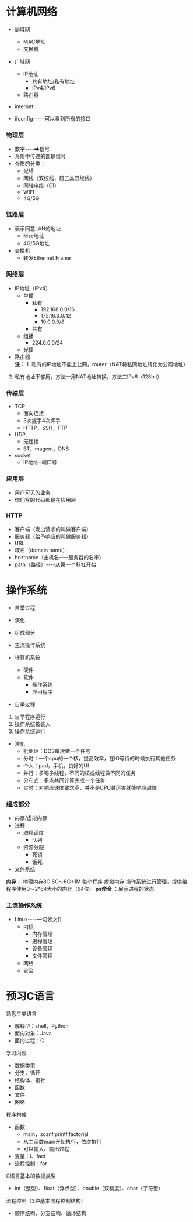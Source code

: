 # 计算机网络 
- 局域网
   - MAC地址
   - 交换机
- 广域网
   - IP地址
      - 共有地址/私有地址
      - IPv4/IPv6
   - 路由器
- internet  


- ifconfig-----可以看到所有的接口  

### 物理层
- 数字----➡信号
- 介质中传递的都是信号
- 介质的分类：
   - 光纤
   - 网线（双绞线，超五类双绞线）
   - 同轴电缆（E1）
   - WIFI
   - 4G/5G  

### 链路层
- 表示同意LAN的地址
   - Mac地址
   - 4G/5G地址
- 交换机
   - 转发Ethernet Frame  

### 网络层
- IP地址（IPv4）
   - 单播
      - 私有
         - 192.168.0.0/16
         - 172.16.0.0/12
         - 10.0.0.0/8
      - 共有
   - 组播
      - 224.0.0.0/24
   - 光播
- 路由器  
**注：** 1. 私有的IP地址不能上公网，router（NAT将私网地址转化为公网地址） 
2. 私有地址不够用，方法一用NAT地址转换，方法二IPv6（128bit）

### 传输层 
- TCP
   - 面向连接
   - 3次握手4次挥手
   - HTTP，SSH，FTP
- UDP
   - 无连接
   - BT，magent，DNS
- socket
   - IP地址+端口号  

### 应用层
- 用户可见的业务
- 你们写的代码都是在应用层  

### HTTP
- 客户端（发出请求的叫做客户端）
- 服务器（给予响应的叫做服务器）
- URL
- 域名（domain name）
- hostname（主机名----服务器的名字）
- path（路径）----从第一个斜杠开始  

# 操作系统
- 自举过程
- 演化
- 组成部分
- 主流操作系统 


- 计算机系统
   - 硬件
   - 软件
      - 操作系统
      - 应用程序  

- 自举过程
1. 自举程序运行
2. 操作系统被装入
3. 操作系统运行  

- 演化
   - 批处理：DOS每次做一个任务
   - 分时：一个cpu的一个核，提高效率，在IO等待的时候执行其他任务
   - 个人：pad，手机，良好的UI
   - 并行：多喝多线程，不同的核或线程做不同的任务
   - 分布式：多点共同计算完成一个任务
   - 实时：对响应速度要求高，并不是CPU越厉害就能响应越快  

### 组成部分
- 内存/虚拟内存
- 进程
   - 进程调度
      - 队列
   - 资源分配
      - 死锁
      - 饿死
- 文件系统  


**内存：** 物理内存8G  6G～6G+1M
每个程序 虚拟内存 操作系统进行管理，提供给程序使用0～2^64大小的内存（64位） 
**ps命令** ：展示进程的状态  

### 主流操作系统
- Linux----一切皆文件
   - 内核
      - 内存管理
      - 进程管理
      - 设备管理
      - 文件管理
   - 网络
   - 安全  

# 预习C语言
熟悉三类语言
- 解释型：shell，Python
- 面向对象：Java
- 面向过程：C  

学习内容
- 数据类型
- 分支，循环
- 结构体，指针
- 函数
- 文件
- 网络  

程序构成  
- 函数
   - main，scanf,printf,factorial
   - 从主函数main开始执行，依次执行
   - 可以输入、输出过程
- 变量：i、fact
- 流程控制：for  


C语言基本的数据类型
- int（整型）、float（浮点型）、double（双精度）、char（字符型）  


流程控制（3种基本流程控制结构）
- 顺序结构、分支结构、循环结构
